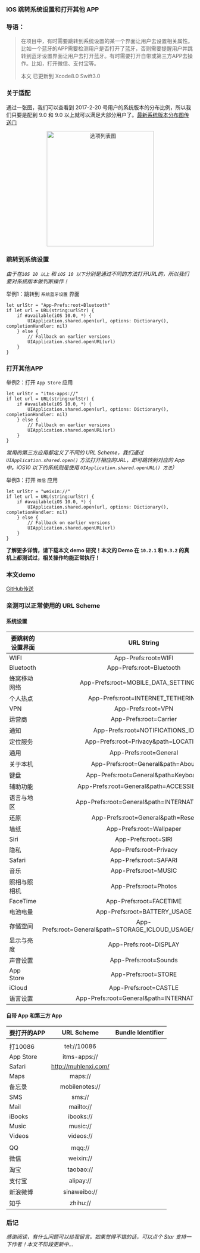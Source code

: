 ### iOS 跳转系统设置和打开其他 APP

### 导语：

> 在项目中，有时需要跳转到系统设置的某一个界面让用户去设置相关属性。比如一个蓝牙的APP需要检测用户是否打开了蓝牙，否则需要提醒用户并跳转到蓝牙设置界面让用户去打开蓝牙。有时需要打开自带或第三方APP去操作。比如，打开微信、支付宝等。
> 
> 本文 已更新到 Xcode8.0 Swift3.0
　　
### 关于适配

通过一张图，我们可以查看到 2017-2-20 号用户的系统版本的分布比例，所以我们只要是配到 9.0 和 9.0 以上就可以满足大部分用户了。[最新系统版本分布图传送门](https://developer.apple.com/support/app-store/)

<div align=center>
<img src="http://7xvffo.com1.z0.glb.clouddn.com/version.png" width="287" height="309" alt="选项列表图"/>
</div>

### 跳转到系统设置

*由于在`iOS 10 以上` 和 `iOS 10 以下`分别是通过不同的方法打开URL的，所以我们要对系统版本做判断操作！*

举例1：跳转到 `系统蓝牙设置` 界面

```objc
let urlStr = "App-Prefs:root=Bluetooth"
if let url = URL(string:urlStr) {
    if #available(iOS 10.0, *) {
        UIApplication.shared.open(url, options: Dictionary(), completionHandler: nil)
    } else {
        // Fallback on earlier versions
        UIApplication.shared.openURL(url)
    }
}

```

### 打开其他APP

举例2：打开 `App Store` 应用

```objc
let urlStr = "itms-apps://"
if let url = URL(string:urlStr) {
    if #available(iOS 10.0, *) {
        UIApplication.shared.open(url, options: Dictionary(), completionHandler: nil)
    } else {
        // Fallback on earlier versions
        UIApplication.shared.openURL(url)
    }
}
```


*常用的第三方应用都定义了不同的 URL Scheme，我们通过 `UIApplication.shared.open()` 方法打开相应的URL，即可跳转到对应的 App 中。iOS10 以下的系统则是使用 `UIApplication.shared.openURL() 方法`）*


举例3：打开 `微信` 应用

```objc
let urlStr = "weixin://"
if let url = URL(string:urlStr) {
    if #available(iOS 10.0, *) {
        UIApplication.shared.open(url, options: Dictionary(), completionHandler: nil)
    } else {
        // Fallback on earlier versions
        UIApplication.shared.openURL(url)
    }
}
```

**了解更多详情，请下载本文 demo 研究！本文的 Demo 在 `10.2.1` 和 `9.3.2` 的真机上都测试过，相关操作均能正常执行！**

### 本文demo

[GitHub传送](https://github.com/muhlenXi/Jump)

### 亲测可以正常使用的 URL Scheme

#### 系统设置

| 要跳转的设置界面  | URL String    | 备注  |
| ------------- |:-------------:| -----:|
| WIFI | App-Prefs:root=WIFI |   |
| Bluetooth | App-Prefs:root=Bluetooth |   |
| 蜂窝移动网络 | App-Prefs:root=MOBILE_DATA_SETTINGS_ID |   |
| 个人热点 | App-Prefs:root=INTERNET_TETHERING |   |
| VPN | App-Prefs:root=VPN |   |
| 运营商| App-Prefs:root=Carrier |   |
| 通知 | App-Prefs:root=NOTIFICATIONS_ID |   |
| 定位服务 | App-Prefs:root=Privacy&path=LOCATION |   |
| 通用 | App-Prefs:root=General |   |
| 关于本机 | App-Prefs:root=General&path=About |   |
| 键盘 | App-Prefs:root=General&path=Keyboard |   |
| 辅助功能 | App-Prefs:root=General&path=ACCESSIBILITY |   |
| 语言与地区 | App-Prefs:root=General&path=INTERNATIONAL |   |
| 还原 | App-Prefs:root=General&path=Reset |   |
| 墙纸 | App-Prefs:root=Wallpaper |   |
| Siri | App-Prefs:root=SIRI |   |
| 隐私 | App-Prefs:root=Privacy |   |
| Safari | App-Prefs:root=SAFARI |   |
| 音乐 | App-Prefs:root=MUSIC |   |
| 照相与照相机 | App-Prefs:root=Photos |   |
| FaceTime | App-Prefs:root=FACETIME |   |
| 电池电量 | App-Prefs:root=BATTERY_USAGE |   |
| 存储空间 | App-Prefs:root=General&path=STORAGE_ICLOUD_USAGE/DEVICE_STORAGE |   |
| 显示与亮度 |App-Prefs:root=DISPLAY |   |
| 声音设置 | App-Prefs:root=Sounds |   |
| App Store | App-Prefs:root=STORE |   |
| iCloud | App-Prefs:root=CASTLE |   |
| 语言设置 | App-Prefs:root=General&path=INTERNATIONAL |   |

#### 自带 App 和第三方 App

| 要打开的APP     | URL Scheme    | Bundle Identifier  |
| ------------- |:-------------:| -----:|
|  |  |  |
| 打10086 | tel://10086 |  |
| App Store | itms-apps:// |  |
| Safari | http://muhlenxi.com/ |  |
| Maps | maps:// |  |
| 备忘录 | mobilenotes:// |  |
| SMS | sms:// |  |
| Mail | mailto:// |  |
| iBooks | ibooks:// |  |
| Music |  music:// |  |
| Videos | videos:// |  |
|  |  |
| QQ | mqq:// |  |
|微信 | weixin:// ||
| 淘宝 | taobao://||
| 支付宝 | alipay:// | |
| 新浪微博 | sinaweibo:// | |
|知乎| zhihu://| |

### 后记

*感谢阅读，有什么问题可以给我留言。如果觉得不错的话，可以点个 Star 支持一下作者！本文不阶段更新中...*
